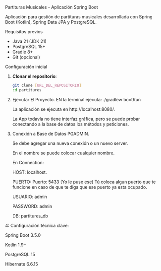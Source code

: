 Partituras Musicales - Aplicación Spring Boot

Aplicación para gestión de partituras musicales desarrollada con Spring Boot (Kotlin), Spring Data JPA y PostgreSQL.

Requisitos previos

- Java 21 (JDK 21)
- PostgreSQL 15+
- Gradle 8+
- Git (opcional)

Configuración inicial

1. **Clonar el repositorio**:
   ```bash
   git clone [URL_DEL_REPOSITORIO]
   cd partitures

2. Ejecutar El Proyecto.
   EN la terminal ejecuta: ./gradlew bootRun

   La aplicación se ejecuta en http://localhost:8080/.

   La App todavía no tiene interfaz gráfica, pero se puede probar conectando a la base de datos los métodos y peticiones.

   
4. Conexión a Base de Datos PGADMIN.

   Se debe agregar una nueva conexión o un nuevo server.
   
   En el nombre se puede colocar cualquier nombre.
   
   En Connection:
   
   HOST: localhost.
   
   PUERTO: Puerto: 5433 (Yo le puse ese) Tú coloca algun puerto que te funcione en caso de que te diga que ese puerto ya esta ocupado.
   
   USUARIO: admin
   
   PASSWORD: admin
   
   DB: partitures_db
   
4: Configuración técnica clave:

  Spring Boot 3.5.0

  Kotlin 1.9+

  PostgreSQL 15

  Hibernate 6.6.15
   
   
